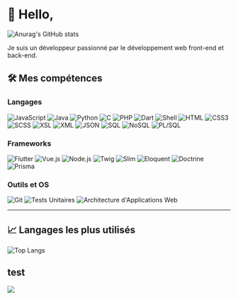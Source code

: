 # 👋 Hello,

![Anurag's GitHub stats](https://github-readme-stats.vercel.app/api?username=Aliec-AQ&show_icons=true&theme=highcontrast#gh-dark-mode-only)


Je suis un développeur passionné par le développement web front-end et back-end.

## 🛠️ Mes compétences

### Langages
![JavaScript](https://img.shields.io/badge/JavaScript-F7DF1E?logo=javascript&logoColor=black)
![Java](https://img.shields.io/badge/Java-007396?logo=java&logoColor=white)
![Python](https://img.shields.io/badge/Python-3776AB?logo=python&logoColor=white)
![C](https://img.shields.io/badge/C-A8B9CC?logo=c&logoColor=black)
![PHP](https://img.shields.io/badge/PHP-777BB4?logo=php&logoColor=white)
![Dart](https://img.shields.io/badge/Dart-0175C2?logo=dart&logoColor=white)
![Shell](https://img.shields.io/badge/Shell-4EAA25?logo=gnu-bash&logoColor=white)
![HTML](https://img.shields.io/badge/HTML5-E34F26?logo=html5&logoColor=white)
![CSS3](https://img.shields.io/badge/CSS3-1572B6?logo=css3&logoColor=white)
![SCSS](https://img.shields.io/badge/SCSS-CC6699?logo=sass&logoColor=white)
![XSL](https://img.shields.io/badge/XSL-EB8C00?logo=w3c&logoColor=white)
![XML](https://img.shields.io/badge/XML-FF6600?logo=xml&logoColor=white)
![JSON](https://img.shields.io/badge/JSON-000000?logo=json&logoColor=white)
![SQL](https://img.shields.io/badge/SQL-336791?logo=sql&logoColor=white)
![NoSQL](https://img.shields.io/badge/NoSQL-005571?logo=nosql&logoColor=white)
![PL/SQL](https://img.shields.io/badge/PLSQL-F80000?logo=oracle&logoColor=white)

### Frameworks
![Flutter](https://img.shields.io/badge/Flutter-02569B?logo=flutter&logoColor=white)
![Vue.js](https://img.shields.io/badge/Vue.js-4FC08D?logo=vue.js&logoColor=white)
![Node.js](https://img.shields.io/badge/Node.js-339933?logo=node.js&logoColor=white)
![Twig](https://img.shields.io/badge/Twig-339933?logo=twig&logoColor=white)
![Slim](https://img.shields.io/badge/Slim-74B9FF?logo=slim&logoColor=white)
![Eloquent](https://img.shields.io/badge/Eloquent-FF2D20?logo=eloquent&logoColor=white)
![Doctrine](https://img.shields.io/badge/Doctrine-FF6C37?logo=doctrine&logoColor=white)
![Prisma](https://img.shields.io/badge/Prisma-2D3748?logo=prisma&logoColor=white)

### Outils et OS
![Git](https://img.shields.io/badge/Git-F05032?logo=git&logoColor=white)
![Tests Unitaires](https://img.shields.io/badge/Tests%20Unitaires-E34F26?logo=testing-library&logoColor=white)
![Architecture d'Applications Web](https://img.shields.io/badge/Architecture%20d'Applications%20Web-007ACC?logo=web&logoColor=white)

***

## 📈 Langages les plus utilisés

![Top Langs](https://github-readme-stats.vercel.app/api/top-langs/?username=Aliec-AQ&hide_progress=true&theme=highcontrast#gh-dark-mode-only&theme=)

## test
<picture>
  <source
    srcset="https://github-readme-stats.vercel.app/api?username=anuraghazra&show_icons=true&theme=dark"
    media="(prefers-color-scheme: dark)"
  />
  <source
    srcset="https://github-readme-stats.vercel.app/api?username=anuraghazra&show_icons=true"
    media="(prefers-color-scheme: light), (prefers-color-scheme: no-preference)"
  />
  <img src="https://github-readme-stats.vercel.app/api?username=anuraghazra&show_icons=true" />
</picture>
